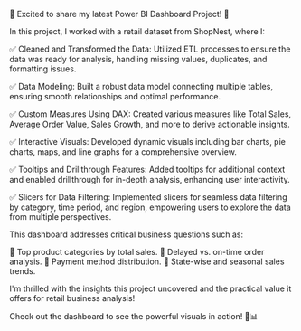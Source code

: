 🚀 Excited to share my latest Power BI Dashboard Project! 🚀

In this project, I worked with a retail dataset from ShopNest, where I:

✅ Cleaned and Transformed the Data: Utilized ETL processes to ensure the data was ready for analysis, handling missing values, duplicates, and formatting issues.

✅ Data Modeling: Built a robust data model connecting multiple tables, ensuring smooth relationships and optimal performance.

✅ Custom Measures Using DAX: Created various measures like Total Sales, Average Order Value, Sales Growth, and more to derive actionable insights.

✅ Interactive Visuals: Developed dynamic visuals including bar charts, pie charts, maps, and line graphs for a comprehensive overview.

✅ Tooltips and Drillthrough Features: Added tooltips for additional context and enabled drillthrough for in-depth analysis, enhancing user interactivity.

✅ Slicers for Data Filtering: Implemented slicers for seamless data filtering by category, time period, and region, empowering users to explore the data from multiple perspectives.

This dashboard addresses critical business questions such as:

🔹 Top product categories by total sales. 
🔹 Delayed vs. on-time order analysis. 
🔹 Payment method distribution. 
🔹 State-wise and seasonal sales trends.

I'm thrilled with the insights this project uncovered and the practical value it offers for retail business analysis!

Check out the dashboard to see the powerful visuals in action! 💼📊
